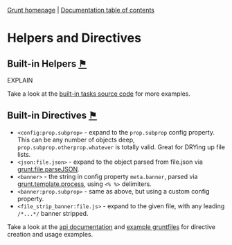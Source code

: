 [Grunt homepage](https://github.com/cowboy/grunt) | [Documentation table of contents](toc.md)

# Helpers and Directives

## Built-in Helpers <a name="built-in-helpers" href="#built-in-helpers" title="Link to this section">⚑</a>
EXPLAIN

Take a look at the [built-in tasks source code](../tasks) for more examples.

## Built-in Directives <a name="built-in-directives" href="#built-in-directives" title="Link to this section">⚑</a>

* `<config:prop.subprop>` - expand to the `prop.subprop` config property. This can be any number of objects deep, `prop.subprop.otherprop.whatever` is totally valid. Great for DRYing up file lists.
* `<json:file.json>` - expand to the object parsed from file.json via [grunt.file.parseJSON](api_file.md).
* `<banner>` - the string in config property `meta.banner`, parsed via [grunt.template.process](api_template.md), using `<% %>` delimiters.
* `<banner:prop.subprop>` - same as above, but using a custom config property.
* `<file_strip_banner:file.js>` - expand to the given file, with any leading `/*...*/` banner stripped.

Take a look at the [api documentation](api.md) and [example gruntfiles](example_gruntfiles.md) for directive creation and usage examples.

